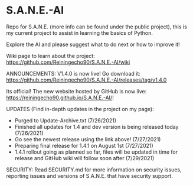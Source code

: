 # S.A.N.E.-AI
Repo for S.A.N.E. (more info can be found under the public project), this is my current project to assist in learning the basics of Python.

Explore the AI and please suggest what to do next or how to improve it!

Wiki page to learn about the project: https://github.com/Reiningecho90/S.A.N.E.-AI/wiki

ANNOUNCEMENTS: 
V1.4.0 is now live! Go download it: https://github.com/Reiningecho90/S.A.N.E.-AI/releases/tag/v1.4.0

Its official! The new website hosted by GitHub is now live: https://reiningecho90.github.io/S.A.N.E.-AI/!

UPDATES (Find in-depth updates in the project on my page):
- Purged to Update-Archive.txt (7/26/2021)
- Finished all updates for 1.4 and dev version is being released today (7/26/2021)
- Go see the newest release using the link above! (7/27/2021)
- Preparing final release for 1.4.1 on August 1st (7/27/2021)
- 1.4.1 rollout going as planned so far, files will be updated in time for release and GitHub wiki will follow soon after (7/29/2021)

SECURITY:
Read SECURITY.md for more information on security issues, reporting issues and versions of S.A.N.E. that have security support.
